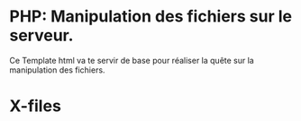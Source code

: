 # PHP: Manipulation des fichiers sur le serveur.

Ce Template html va te servir de base pour réaliser la quête sur la manipulation des fichiers.
# X-files
